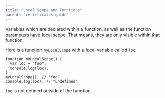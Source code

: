 ```yaml
---
title: "Local Scope and Functions"
parent: "certificates-guide"
---
```


Variables which are declared within a function, as well as the function parameters have local scope. That means, they are only visible within that function.

Here is a function `myLocalScope` with a local variable called `loc`.

    function myLocalScope() {
      var loc = "foo";
      console.log(loc);
    }
    myLocalScope(); // "foo"
    console.log(loc); // "undefined"

`loc` is not defined outside of the function.
